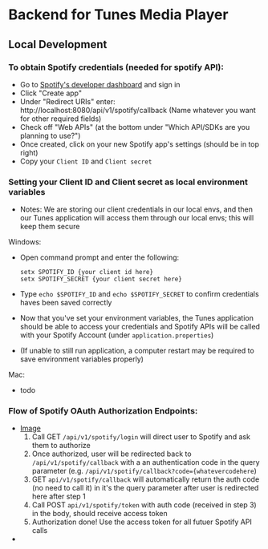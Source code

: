 # Backend for Tunes Media Player

## Local Development
### To obtain Spotify credentials (needed for spotify API):
- Go to [Spotify's developer dashboard](https://developer.spotify.com/dashboard) and sign in
- Click "Create app"
- Under "Redirect URIs" enter: http://localhost:8080/api/v1/spotify/callback (Name whatever you want for other required fields)
- Check off "Web APIs" (at the bottom under "Which API/SDKs are you planning to use?")
- Once created, click on your new Spotify app's settings (should be in top right)
- Copy your `Client ID` and `Client secret`

### Setting your Client ID and Client secret as local environment variables
- Notes: We are storing our client credentials in our local envs, and then our Tunes application will access them through our local envs; this will keep them secure
  
Windows:
- Open command prompt and enter the following:

  ```
  setx SPOTIFY_ID {your client id here}
  setx SPOTIFY_SECRET {your client secret here}
  ```

- Type `echo $SPOTIFY_ID` and `echo $SPOTIFY_SECRET` to confirm credentials haves been saved correctly
- Now that you've set your environment variables, the Tunes application should be able to access your credentials and Spotify APIs will be called with your Spotify Account (under `application.properties`)
- (If unable to still run application, a computer restart may be required to save environment variables properly)

Mac:
- todo

### Flow of Spotify OAuth Authorization Endpoints: 
- [Image](https://developer-assets.spotifycdn.com/images/documentation/web-api/auth-code-flow.png)
  1) Call GET `/api/v1/spotify/login` will direct user to Spotify and ask them to authorize
  2) Once authorized, user will be redirected back to `/api/v1/spotify/callback` with a an authentication code in the query parameter (e.g. `/api/v1/spotify/callback?code={whatevercodehere`)
  3) GET `api/v1/spotify/callback` will automatically return the auth code (no need to call it) in it's the query parameter after user is redirected here after step 1
  4) Call POST `api/v1/spotify/token` with auth code (received in step 3) in the body, should receive access token
  5) Authorization done! Use the access token for all futuer Spotify API calls
- 
